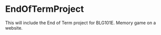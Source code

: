 # EndOfTermProject
This will include the End of Term project for BLG101E. Memory game on a website.
